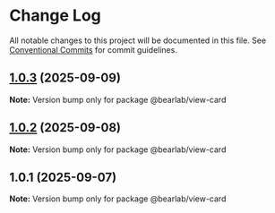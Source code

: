 # Change Log

All notable changes to this project will be documented in this file.
See [Conventional Commits](https://conventionalcommits.org) for commit guidelines.

## [1.0.3](https://github.com/hasanbala/ui-components/compare/@bearlab/view-card@1.0.2...@bearlab/view-card@1.0.3) (2025-09-09)

**Note:** Version bump only for package @bearlab/view-card





## [1.0.2](https://github.com/hasanbala/ui-components/compare/@bearlab/view-card@1.0.1...@bearlab/view-card@1.0.2) (2025-09-08)

**Note:** Version bump only for package @bearlab/view-card





## 1.0.1 (2025-09-07)

**Note:** Version bump only for package @bearlab/view-card
